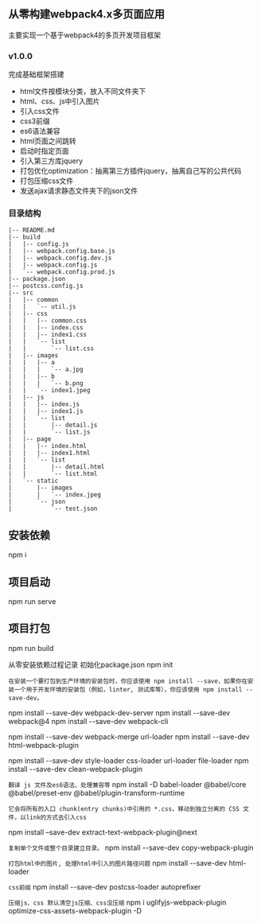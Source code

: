 ## 从零构建webpack4.x多页面应用
主要实现一个基于webpack4的多页开发项目框架

### v1.0.0
完成基础框架搭建
* html文件按模块分类，放入不同文件夹下
* html、css、js中引入图片
* 引入css文件
* css3前缀
* es6语法兼容
* html页面之间跳转
* 启动时指定页面
* 引入第三方库jquery
* 打包优化optimization：抽离第三方插件jquery，抽离自己写的公共代码
* 打包压缩css文件
* 发送ajax请求静态文件夹下的json文件

### 目录结构
```
|-- README.md
|-- build
|   |-- config.js
|   |-- webpack.config.base.js
|   |-- webpack.config.dev.js
|   |-- webpack.config.js
|   `-- webpack.config.prod.js
|-- package.json
|-- postcss.config.js
|-- src
|   |-- common
|   |   `-- util.js
|   |-- css
|   |   |-- common.css
|   |   |-- index.css
|   |   |-- index1.css
|   |   `-- list
|   |       `-- list.css
|   |-- images
|   |   |-- a
|   |   |   `-- a.jpg
|   |   |-- b
|   |   |   `-- b.png
|   |   `-- index1.jpeg
|   |-- js
|   |   |-- index.js
|   |   |-- index1.js
|   |   `-- list
|   |       |-- detail.js
|   |       `-- list.js
|   |-- page
|   |   |-- index.html
|   |   |-- index1.html
|   |   `-- list
|   |       |-- detail.html
|   |       `-- list.html
|   `-- static
|       |-- images
|       |   `-- index.jpeg
|       `-- json
|           `-- test.json
```

## 安装依赖

npm i

## 项目启动

npm run serve

## 项目打包

npm run build



从零安装依赖过程记录
初始化package.json
npm init

`在安装一个要打包到生产环境的安装包时，你应该使用 npm install --save，如果你在安装一个用于开发环境的安装包（例如，linter, 测试库等），你应该使用 npm install --save-dev。`

npm install --save-dev webpack-dev-server 
npm install --save-dev webpack@4 
npm install --save-dev webpack-cli 

npm install --save-dev webpack-merge url-loader
npm install --save-dev html-webpack-plugin 

npm install --save-dev style-loader css-loader url-loader file-loader
npm install --save-dev clean-webpack-plugin

`翻译 js 文件及es6语法、处理兼容等`
npm install -D babel-loader @babel/core @babel/preset-env @babel/plugin-transform-runtime

`它会将所有的入口 chunk(entry chunks)中引用的 *.css，移动到独立分离的 CSS 文件，以link的方式去引入css`
<!-- npm install --save-dev extract-text-webpack-plugin 不支持webpack4.0以上版本--> 
npm install –save-dev extract-text-webpack-plugin@next

`复制单个文件或整个目录建立目录。`
npm install --save-dev copy-webpack-plugin

`打包html中的图片, 处理html中引入的图片路径问题`
npm install --save-dev html-loader

`css前缀`
npm install --save-dev postcss-loader autoprefixer

`压缩js、css 默认清空js压缩、css没压缩`
npm i uglifyjs-webpack-plugin optimize-css-assets-webpack-plugin -D
